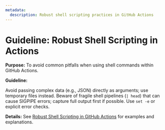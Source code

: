 ```yaml
---
metadata:
  description: Robust shell scripting practices in GitHub Actions
---
```


# Guideline: Robust Shell Scripting in Actions

**Purpose:** To avoid common pitfalls when using shell commands within GitHub Actions.

**Guideline:**

Avoid passing complex data (e.g., JSON) directly as arguments; use temporary files instead. Beware of fragile shell pipelines (`| head`) that can cause SIGPIPE errors; capture full output first if possible. Use `set -e` or explicit error checks.

**Details:** See [Robust Shell Scripting in GitHub Actions](./docs/ci-cd/robust-shell-scripting.md) for examples and explanations.